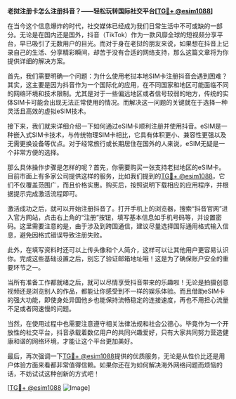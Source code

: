 **老挝注册卡怎么注册抖音？——轻松玩转国际社交平台[[TG💪+ @esim1088](https://t.me/s/esim1088)]**

在当今这个信息爆炸的时代，社交媒体已经成为我们日常生活中不可或缺的一部分。无论是在国内还是国外，抖音（TikTok）作为一款风靡全球的短视频分享平台，早已吸引了无数用户的目光。而对于身在老挝的朋友来说，如果想在抖音上记录自己的生活、分享精彩瞬间，却苦于没有合适的网络支持，那么这篇文章将为你提供详细的解决方案。

首先，我们需要明确一个问题：为什么使用老挝本地SIM卡注册抖音会遇到困难？其实，这主要是因为抖音作为一个国际化的应用，在不同国家和地区可能面临不同的网络环境和技术限制。尤其是对于一些偏远地区或者信号较弱的地方，传统的实体SIM卡可能会出现无法正常使用的情况。而解决这一问题的关键就在于选择一种灵活且高效的虚拟eSIM技术。

接下来，我们就来详细介绍一下如何通过eSIM卡顺利注册并使用抖音。eSIM是一种嵌入式SIM卡技术，与传统物理SIM卡相比，它具有体积更小、兼容性更强以及无需更换设备等优点。对于经常旅行或长期居住在国外的人来说，eSIM无疑是一个非常方便的选择。

那么具体操作步骤是怎样的呢？首先，你需要购买一张支持老挝地区的eSIM卡。目前市面上有多家公司提供这样的服务，比如我们提到的[TG💪+ @esim1088](https://t.me/s/esim1088)，它们不仅覆盖范围广，而且价格实惠。购买后，按照说明下载相应的应用程序，并根据提示完成激活流程即可。

激活成功之后，就可以开始注册抖音了。打开手机上的浏览器，搜索“抖音官网”进入官方网站，点击右上角的“注册”按钮，填写基本信息如手机号码等，并设置密码。这里需要注意的是，由于涉及到跨国通信，建议尽量选择国际通用格式输入信息，避免因格式错误导致注册失败。

此外，在填写资料时还可以上传头像和个人简介，这样可以让其他用户更容易认识你。完成这些基础设置之后，别忘了验证邮箱地址哦！这是为了确保账户安全的重要环节之一。

当所有准备工作都就绪之后，就可以尽情享受抖音带来的乐趣啦！无论是拍摄创意视频还是浏览别人的作品，都能让你感受到不一样的娱乐体验。而且借助eSIM卡的强大功能，即使身处异国他乡也能保持流畅稳定的连接速度，再也不用担心流量不足或者网速慢的问题。

当然，在使用过程中也需要注意遵守相关法律法规和社会公德心。毕竟作为一个开放性的社交平台，抖音承载着数亿用户的共同兴趣爱好，只有大家共同努力营造健康和谐的网络环境，才能让这个平台更加美好。

最后，再次强调一下[TG💪+ @esim1088](https://t.me/s/esim1088)提供的优质服务，无论是从性价比还是用户体验方面来看都非常值得信赖。如果你还在为如何解决海外网络问题而烦恼的话，不妨试试这种创新的方式吧！

[[TG💪+ @esim1088](https://t.me/s/esim1088) ![Image](https://i.postimg.cc/4NQfJmqS/Snipaste-2025-05-13-00-14-12.png)]